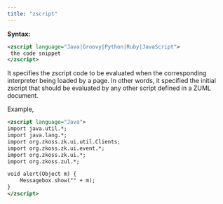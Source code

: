 ```yaml
---
title: "zscript"
---
```


**Syntax:**

```xml
<zscript language="Java|Groovy|Python|Ruby|JavaScript">  
 the code snippet  
</zscript>
```

It specifies the zscript code to be evaluated when the corresponding
interpreter being loaded by a page. In other words, it specified the
initial zscript that should be evaluated by any other script defined in
a ZUML document.

Example,

```xml
<zscript language="Java">
import java.util.*;
import java.lang.*;
import org.zkoss.zk.ui.util.Clients;
import org.zkoss.zk.ui.event.*;
import org.zkoss.zk.ui.*;
import org.zkoss.zul.*;

void alert(Object m) {
    Messagebox.show("" + m);
}
</zscript>
```


